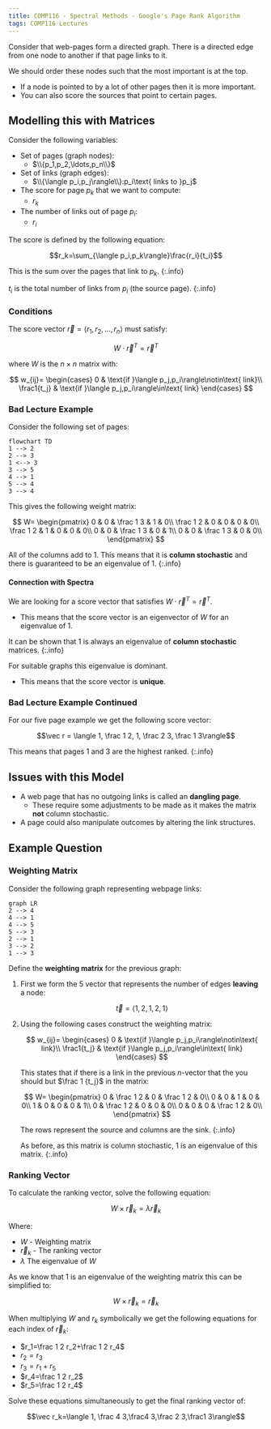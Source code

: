 ```yaml
---
title: COMP116 - Spectral Methods - Google's Page Rank Algorithm
tags: COMP116 Lectures
---
```

Consider that web-pages form a directed graph. There is a directed edge from one node to another if that page links to it.

We should order these nodes such that the most important is at the top.

* If a node is pointed to by a lot of other pages then it is more important.
* You can also score the sources that point to certain pages.

## Modelling this with Matrices
Consider the following variables:

* Set of pages (graph nodes):
	* $\\{p_1,p_2,\ldots,p_n\\}$
* Set of links (graph edges):
	* $\\{\langle p_i,p_j\rangle\\}:p_i\text{ links to }p_j$
* The score for page $p_k$ that we want to compute:
	* $r_k$
* The number of links out of page $p_i$:
	* $r_i$

The score is defined by the following equation:

$$r_k=\sum_{\langle p_i,p_k\rangle}\frac{r_i}{t_i}$$

This is the sum over the pages that link to $p_k$.
{:.info}

$t_i$ is the total number of links from $p_i$ (the source page).
{:.info}

### Conditions
The score vector $\vec r=\langle r_1,r_2,\ldots,r_n\rangle$ must satisfy:

$$W\cdot \vec r^T=\vec r^T$$

where $W$ is the $n\times n$ matrix with:

$$
w_{ij}=
\begin{cases}
0 & \text{if }\langle p_j,p_i\rangle\notin\text{ link}\\
\frac1{t_j} & \text{if }\langle p_j,p_i\rangle\in\text{ link}
\end{cases}
$$

### Bad Lecture Example
Consider the following set of pages:

```mermaid
flowchart TD
1 --> 2
2 --> 3
1 <--> 3
3 --> 5
4 --> 1
5 --> 4
3 --> 4
```

This gives the following weight matrix:

$$
W=
\begin{pmatrix}
0 & 0 & \frac 1 3 & 1 & 0\\
\frac 1 2 & 0 & 0 & 0 & 0\\
\frac 1 2 & 1 & 0 & 0 & 0\\
0 & 0 & \frac 1 3 & 0 & 1\\
0 & 0 & \frac 1 3 & 0 & 0\\
\end{pmatrix}
$$

All of the columns add to 1. This means that it is **column stochastic** and there is guaranteed to be an eigenvalue of 1.
{:.info}

#### Connection with Spectra
We are looking for a score vector that satisfies $W\cdot\vec r^T=\vec r^T$. 

* This means that the score vector is an eigenvector of $W$ for an eigenvalue of 1.

It can be shown that 1 is always an eigenvalue of **column stochastic** matrices.
{:.info}

For suitable graphs this eigenvalue is dominant.

* This means that the score vector is **unique**.

### Bad Lecture Example Continued
For our five page example we get the following score vector:

$$\vec r = \langle 1, \frac 1 2, 1, \frac 2 3, \frac 1 3\rangle$$

This means that pages 1 and 3 are the highest ranked.
{:.info}

## Issues with this Model

* A web page that has no outgoing links is called an **dangling page**.
	* These require some adjustments to be made as it makes the matrix **not** column stochastic.
* A page could also manipulate outcomes by altering the link structures.

## Example Question
### Weighting Matrix
Consider the following graph representing webpage links:

```mermaid
graph LR
2 --> 4
4 --> 1
4 --> 5
5 --> 3
2 --> 1
3 --> 2
1 --> 3
```

Define the **weighting matrix** for the previous graph:

1. First we form the 5 vector that represents the number of edges **leaving** a node:
	
	$$\vec t =\langle1,2,1,2,1\rangle$$
1. Using the following cases construct the weighting matrix:

	$$
	w_{ij}=
	\begin{cases}
	0 & \text{if }\langle p_j,p_i\rangle\notin\text{ link}\\
	\frac1{t_j} & \text{if }\langle p_j,p_i\rangle\in\text{ link}
	\end{cases}
	$$
	
	This states that if there is a link in the previous $n$-vector that the you should but $\frac 1 {t_j}$ in the matrix:
	
	$$
	W=
	\begin{pmatrix}
	0 & \frac 1 2 & 0 & \frac 1 2 & 0\\
	0 & 0 & 1 & 0 & 0\\
	1 & 0 & 0 & 0 & 1\\
	0 & \frac 1 2 & 0 & 0 & 0\\
	0 & 0 & 0 & \frac 1 2 & 0\\
	\end{pmatrix}
	$$
	
	The rows represent the source and columns are the sink.
	{:.info}
	
	As before, as this matrix is column stochastic, 1 is an eigenvalue of this matrix.
	{:.info}

### Ranking Vector
To calculate the ranking vector, solve the following equation:

$$W\times \vec r_k=\lambda \vec r_k$$

Where:

* $W$ - Weighting matrix
* $\vec r_k$ - The ranking vector
* $\lambda$ The eigenvalue of $W$

As we know that 1 is an eigenvalue of the weighting matrix this can be simplified to:

$$W\times \vec r_k=\vec r_k$$

When multiplying $W$ and $r_k$ symbolically we get the following equations for each index of $\vec r_k$:

* $r_1=\frac 1 2 r_2+\frac 1 2 r_4$
* $r_2=r_3$
* $r_3=r_1+r_5$
* $r_4=\frac 1 2 r_2$
* $r_5=\frac 1 2 r_4$

Solve these equations simultaneously to get the final ranking vector of:

$$\vec r_k=\langle 1, \frac 4 3,\frac4 3,\frac 2 3,\frac1 3\rangle$$